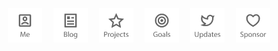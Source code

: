 <p align="center">
  <a href="https://luuman.github.io/index"><img src='https://github.com/luuman/luuman/raw/master/me.svg?sanitize=true' alt="Me" title="Me" height='55px'/></a>　
  <a href="https://luuman.github.io"><img src='https://github.com/luuman/luuman/raw/master/blog.svg?sanitize=true' alt="Blog" title="Blog" height='55px'/></a>　
  <a href="https://luuman.github.io/projects"><img src='https://github.com/luuman/luuman/raw/master/projects.svg?sanitize=true' alt="Projects" title="Projects" height='55px'/></a>　
  <a href="https://github.com/sponsors/luuman"><img src='https://github.com/luuman/luuman/raw/master/goals.svg?sanitize=true' alt="Goals" title="Goals" height='55px'/></a>　
  <a href="https://twitter.com/luuman"><img src='https://github.com/luuman/luuman/raw/master/updates.svg?sanitize=true' alt="Updates" title="Updates" height='55px'/></a>　
  <a href="https://github.com/sponsors/luuman"><img src='https://github.com/luuman/luuman/raw/master/sponsor.svg?sanitize=true' alt="Sponsor" title="Sponsor" height='55px'/></a>
</p>
